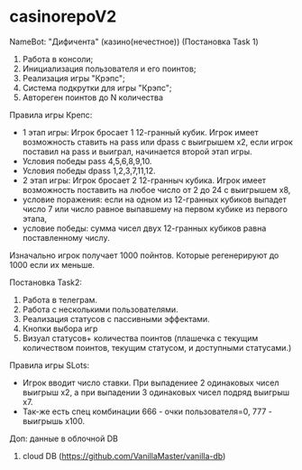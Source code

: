 # casinorepoV2
NameBot: "Дифичента" (казино(нечестное)) (Постановка Task 1)
1. Работа в консоли;
2. Инициализация пользователя и его поинтов;
3. Реализация игры "Крэпс";
4. Система подкрутки для игры "Крэпс";
5. Автореген поинтов до N количества

Правила игры Крепс:
- 1 этап игры: Игрок бросает 1 12-гранный кубик. Игрок имеет возможность ставить на pass или dpass с выигрышем х2,
если игрок поставил на pass и выиграл, начинается второй этап игры.
- Условия победы pass 4,5,6,8,9,10.
- Условия победы dpass 1,2,3,7,11,12.
- 2 этап игры: Игрок бросает 2 12-гранныч кубика. Игрок имеет возможность поставить на любое число от 2 до 24 с выигрышем х8,
- условие поражения: если на одном из 12-гранных кубиков выпадет число 7 или число равное выпавшему на первом кубике из первого этапа,
- условие победы: сумма чисел двух 12-гранных кубиков равна поставленному числу.

Изначально игрок получает 1000 пойнтов. Которые регенерируют до 1000 если их меньше.

Постановка Task2:

1. Работа в телеграм.
2. Работа с несколькими пользователями. 
3. Реализация статусов с пассивными эффектами. 
4. Кнопки выбора игр 
5. Визуал статусов+ количества поинтов (плашечка с текущим количеством поинтов, текущим статусом, и доступными статусами.)          


Правила игры SLots:
- Игрок вводит число ставки. При выпадениее 2 одинаковых чисел выигрыш х2, а при выпадении 3 одинаковых чисел подряд выигрыш х7.
- Так-же есть спец комбинации 666 - очки пользователя=0, 777 - выигрышь х100.

Доп: данные в облочной DB

1) cloud DB (https://github.com/VanillaMaster/vanilla-db)
